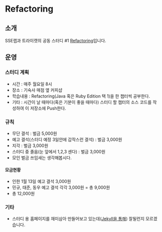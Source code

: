 Refactoring
===========

## 소개
SSE랩과 트라이캣의 공동 스터디 #1 [Refactoring](http://en.wikipedia.org/wiki/Refactoring)입니다.

## 운영
### 스터디 계획
* 시간 : 매주 월요일 8시
* 장소 : 기숙사 매점 옆 커피샵
* 학습내용 : Refactoring(Java 혹은 Ruby Edition 택 1)을 한 챕터씩 공부한다.
* 기타 : 시간이 날 때마다(혹은 기분이 좋을 때마다) 스터디 할 챕터의 소스 코드를 작성하여 이 저장소에 Push한다.

### 규칙
* 무단 결석 : 벌금 5,000원
* 예고 결석(스터디 예정 3일안에 갑작스런 결석) : 벌금 3,000원
* 지각 : 벌금 3,000원
* 스터디 중 졸음(눈 앞에서 1,2,3 센다) : 벌금 3,000원
* 모인 벌금 쓰임새는 생각해봅시다.

#### 모금현황
* 인한 1월 13일 예고 결석 3,000원
* 민규, 태준, 동우 예고 결석 각각 3,000원 = 총 9,000원
* 총 12,000원

### 기타
* 스터디 용 홈페이지를 재미삼아 만들어보고 있는데([Jekyll을 통해](http://jekyllrb.com/)) 잘될런지 모르겠습니다.

